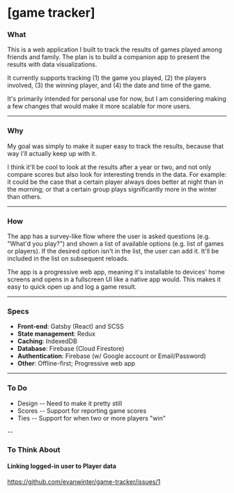 # [game tracker]

### What

This is a web application I built to track the results of games played among friends and family. The plan is to build a companion app to present the results with data visualizations.

It currently supports tracking (1) the game you played, (2) the players involved, (3) the winning player, and (4) the date and time of the game.

It's primarily intended for personal use for now, but I am considering making a few changes that would make it more scalable for more users.

---

### Why

My goal was simply to make it super easy to track the results, because that way I'll actually keep up with it. 

I think it'll be cool to look at the results after a year or two, and not only compare scores but also look for interesting trends in the data. For example: it could be the case that a certain player always does better at night than in the morning; or that a certain group plays significantly more in the winter than others.

---

### How

The app has a survey-like flow where the user is asked questions (e.g. "What'd you play?") and shown a list of available options (e.g. list of games or players). If the desired option isn't in the list, the user can add it. It'll be included in the list on subsequent reloads.

The app is a progressive web app, meaning it's installable to devices' home screens and opens in a fullscreen UI like a native app would. This makes it easy to quick open up and log a game result.

---

### Specs

* __Front-end__: Gatsby (React) and SCSS
* __State management__: Redux
* __Caching__: IndexedDB
* __Database__: Firebase (Cloud Firestore)
* __Authentication__: Firebase (w/ Google account or Email/Password)
* __Other__: Offline-first; Progressive web app

---

### To Do

* Design -- Need to make it pretty still
* Scores -- Support for reporting game scores
* Ties -- Support for when two or more players "win"

--

### To Think About

#### Linking logged-in user to Player data

https://github.com/evanwinter/game-tracker/issues/1
